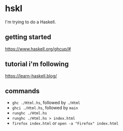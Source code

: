 # hskl

I'm trying to do a Haskell.

## getting started

https://www.haskell.org/ghcup/#

## tutorial i'm following

https://learn-haskell.blog/

## commands

- `ghc ./Html.hs`, followed by `./Html`
- `ghci ./Html.hs`, followed by `main`
- `runghc ./Html.hs`
- `runghc ./Html.hs > index.html`
- `firefox index.html` or `open -a "Firefox" index.html`
